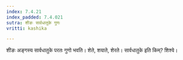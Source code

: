 ```yaml
---
index: 7.4.21
index_padded: 7.4.021
sutra: शीङः सार्वधातुके गुणः
vritti: kashika

---
```

शीङः अङ्गस्य सार्वधातुके परतः गुणो भवति। शेते, शयाते, शेरते। सार्वधातुके इति किम्? शिश्ये।